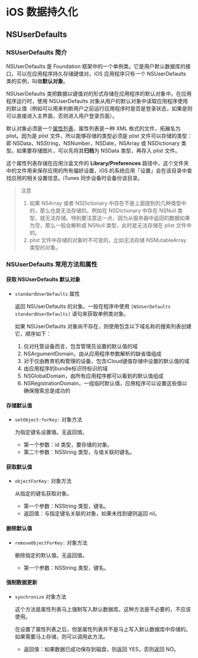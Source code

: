 # iOS 数据持久化

## NSUserDefaults

### NSUserDefaults 简介

NSUserDefaults 是 Foundation 框架中的一个单例类。它是用户默认数据库的接口，可以在应用程序持久存储键值对。iOS 应用程序只有一个 NSUserDefaults 类的实例，叫做**默认对象**。

NSUserDefaults 类把数据以键值对的形式存储在应用程序的默认对象中。在应用程序运行时，使用 NSUserDefaults 对象从用户的默认对象中读取应用程序使用的默认值（例如可以用来判断用户之前运行应用程序时是否是登录状态，如果是则可以直接进入主界面，否则进入用户登录页面）。

默认对象必须是一个[属性列表](https://zh.wikipedia.org/zh-hans/%E5%B1%9E%E6%80%A7%E5%88%97%E8%A1%A8)，属性列表是一种 XML 格式的文件，拓展名为 plist。因为是 plist 文件，所以能够存储的类型必须是 plist 文件可以存储的类型：即 NSData，NSString，NSNumber，NSDate，NSArray 或 NSDictionary 类型。如果要存储图片，可以先将其**归档**为 NSData 类型，再存入 plist 文件。

这个属性列表存储在应用沙盒文件的 **Library/Preferences** 路径中，这个文件夹中的文件用来保存应用的所有偏好设置，iOS 的系统应用「设置」会在该目录中查找应用的相关设置信息。iTunes 同步设备时会备份该目录。

> <i class="fas fa-exclamation-circle"></i> 注意
> 
> 1. 如果 NSArray 或者 NSDictionary 中存在不是上面提到的几种类型中的，那么也是无法存储的。例如在 NSDictionary 中存在 NSNull 类型，就无法存储。特别要注意这一点，因为从服务器中返回的数据如果为空，那么一般会解析成 NSNull 类型，此时是无法存储在 plist 文件中的。
> 2. plist 文件中存储的对象时不可变的，比如无法存储 NSMutableArray 类型的对象。

### NSUserDefaults 常用方法和属性

#### 获取 NSUserDefaults 默认对象

- `standardUserDefaults` 属性

    返回 NSUserDefaults 的对象。一般在程序中使用 `[NSUserDefaults standardUserDefaults]` 语句来获取单例类对象。

    如果 NSUserDefaults 对象尚不存在，则使用包含以下域名称的搜索列表创建它，顺序如下：
    
    1. 仅对托管设备而言，包含管理员设置的默认值的域
    2. NSArgumentDomain，由从应用程序参数解析的缺省值组成
    3. 对于仅由教育机构管理的设备，包含iCloud键值存储中设置的默认值的域
    4. 由应用程序的bundle标识符标识的域
    5. NSGlobalDomain，由所有应用程序都可以看到的默认值组成
    6. NSRegistrationDomain，一组临时默认值，应用程序可以设置这些值以确保搜索总是成功的

#### 存储默认值

- `setObject:forKey:` 对象方法

    为指定键名设置值。无返回值。
    
    - 第一个参数：id 类型，要存储的对象。
    - 第二个参数：NSString 类型，与值关联的键名。

#### 获取默认值

- `objectForKey:` 对象方法

    从指定的键名获取对象。
    
    - 第一个参数：NSString 类型，键名。
    - 返回值：与指定键名关联的对象，如果未找到键则返回 nil。

#### 删除默认值

- `removeObjectForKey:` 对象方法

    删除指定的默认值。无返回值。
    
    - 第一个参数：NSString 类型，键名。
    
#### 强制数据更新

- `synchronize` 对象方法

    这个方法是属性列表马上强制写入默认数据库。这种方法是不必要的，不应该使用。
    
    在设置了属性列表之后，但是属性列表并不是马上写入默认数据库中存储的。如果需要马上存储，则可以调用此方法。
    
    - 返回值：如果数据已成功保存到磁盘，则返回 YES，否则返回 NO。


<head> 
<script defer src="https://use.fontawesome.com/releases/v5.0.13/js/all.js"></script> 
<script defer src="https://use.fontawesome.com/releases/v5.0.13/js/v4-shims.js"></script> 
</head> <link rel="stylesheet" href="https://use.fontawesome.com/releases/v5.0.13/css/all.css">
